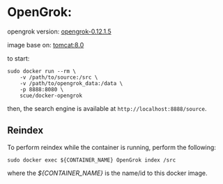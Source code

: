 # OpenGrok:

opengrok version: [opengrok-0.12.1.5](https://java.net/projects/opengrok/downloads/download/opengrok-0.12.1.5.tar.gz)

image base on: [tomcat:8.0](https://registry.hub.docker.com/_/tomcat/)

to start:

```
sudo docker run --rm \
    -v /path/to/source:/src \
    -v /path/to/opengrok_data:/data \
    -p 8888:8080 \
    scue/docker-opengrok
```

then, the search engine is available at `http://localhost:8888/source`.

## Reindex
To perform reindex while the container is running, perform the following:

```
sudo docker exec ${CONTAINER_NAME} OpenGrok index /src
```

where the *${CONTAINER_NAME}* is the name/id to this docker image.
